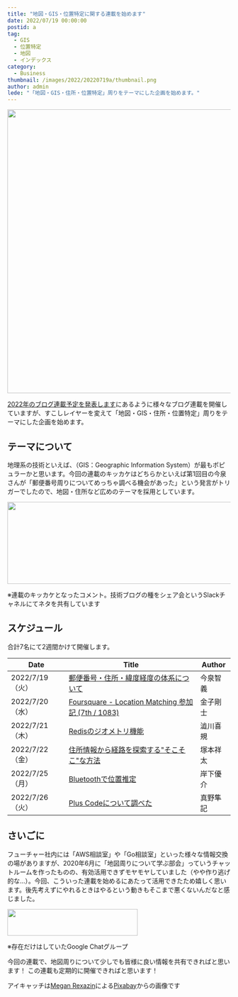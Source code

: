 ```yaml
---
title: "地図・GIS・位置特定に関する連載を始めます"
date: 2022/07/19 00:00:00
postid: a
tag:
  - GIS
  - 位置特定
  - 地図
  - インデックス
category:
  - Business
thumbnail: /images/2022/20220719a/thumbnail.png
author: admin
lede: "「地図・GIS・住所・位置特定」周りをテーマにした企画を始めます。"
---
```


<img src="/images/2022/20220719a/location-g136a162ac_640.png" alt="" width="640" height="640" loading="lazy">

[2022年のブログ連載予定を発表します](/articles/20220117a/)にあるように様々なブログ連載を開催していますが、すこしレイヤーを変えて「地図・GIS・住所・位置特定」周りをテーマにした企画を始めます。

## テーマについて

地理系の技術といえば、（GIS：Geographic Information System）が最もポピュラーかと思います。今回の連載のキッカケはどちらかといえば第1回目の今泉さんが「郵便番号周りについてめっちゃ調べる機会があった」という発言がトリガーでしたので、地図・住所など広めのテーマを採用としています。

<img src="/images/2022/20220719a/imaizumi.png" alt="" width="780" height="185" loading="lazy">

※連載のキッカケとなったコメント。技術ブログの種をシェア会というSlackチャネルにてネタを共有しています

## スケジュール

合計7名にて2週間かけて開催します。

| Date            | Title                                                         | Author   |
|-----------------|---------------------------------------------------------------|----------|
| 2022/7/19（火） | [郵便番号・住所・緯度経度の体系について](/articles/20220719b/)                        | 今泉智義 |
| 2022/7/20（水） | [Foursquare - Location Matching 参加記 (7th / 1083)](/articles/20220720a/)            | 金子剛士 |
| 2022/7/21（木） | [Redisのジオメトリ機能](/articles/20220721a/)                        | 澁川喜規 |
| 2022/7/22（金） | [住所情報から経路を探索する"そこそこ"な方法](/articles/20220722a/) | 塚本祥太 |
| 2022/7/25（月） | [Bluetoothで位置推定](/articles/20220725a/)                                           | 岸下優介 |
| 2022/7/26（火） | [Plus Codeについて調べた](/articles/20220726a/)                | 真野隼記 |

## さいごに

フューチャー社内には「AWS相談室」や「Go相談室」といった様々な情報交換の場がありますが、2020年6月に「地図周りについて学ぶ部会」っていうチャットルームを作ったものの、有効活用できずモヤモヤしていました（やや作り逃げ的な...）。今回、こういった連載を始めるにあたって活用できたため嬉しく思います。後先考えずにやれるときはやるという動きもそこまで悪くないんだなと感じました。

<img src="/images/2022/20220719a/googlechat.png" alt="" width="294" height="60" loading="lazy">

※存在だけはしていたGoogle Chatグループ

今回の連載で、地図周りについて少しでも皆様に良い情報を共有できればと思います！ この連載も定期的に開催できればと思います！

アイキャッチは<a href="https://pixabay.com/ja/users/megan_rexazin-6742250/?utm_source=link-attribution&amp;utm_medium=referral&amp;utm_campaign=image&amp;utm_content=4496459">Megan Rexazin</a>による<a href="https://pixabay.com/ja/?utm_source=link-attribution&amp;utm_medium=referral&amp;utm_campaign=image&amp;utm_content=4496459">Pixabay</a>からの画像です
